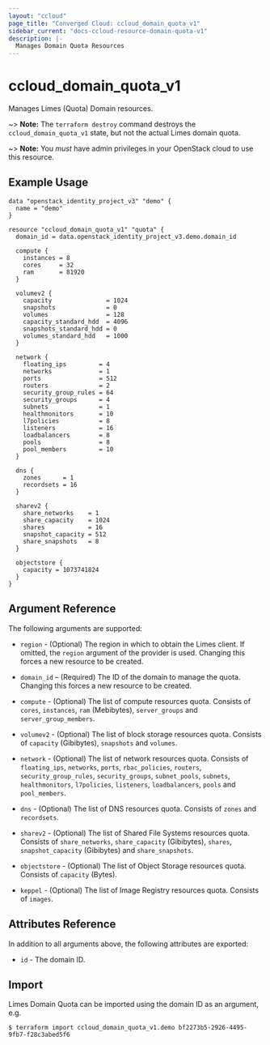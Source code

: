 ```yaml
---
layout: "ccloud"
page_title: "Converged Cloud: ccloud_domain_quota_v1"
sidebar_current: "docs-ccloud-resource-domain-quota-v1"
description: |-
  Manages Domain Quota Resources
---
```


# ccloud\_domain\_quota\_v1

Manages Limes (Quota) Domain resources.

~> **Note:** The `terraform destroy` command destroys the
`ccloud_domain_quota_v1` state, but not the actual Limes domain quota.

~> **Note:** You _must_ have admin privileges in your OpenStack cloud to use
this resource.

## Example Usage

```hcl
data "openstack_identity_project_v3" "demo" {
  name = "demo"
}

resource "ccloud_domain_quota_v1" "quota" {
  domain_id = data.openstack_identity_project_v3.demo.domain_id

  compute {
    instances = 8
    cores     = 32
    ram       = 81920
  }

  volumev2 {
    capacity               = 1024
    snapshots              = 0
    volumes                = 128
    capacity_standard_hdd  = 4096
    snapshots_standard_hdd = 0
    volumes_standard_hdd   = 1000
  }

  network {
    floating_ips         = 4
    networks             = 1
    ports                = 512
    routers              = 2
    security_group_rules = 64
    security_groups      = 4
    subnets              = 1
    healthmonitors       = 10
    l7policies           = 8
    listeners            = 16
    loadbalancers        = 8
    pools                = 8
    pool_members         = 10
  }

  dns {
    zones      = 1
    recordsets = 16
  }

  sharev2 {
    share_networks    = 1
    share_capacity    = 1024
    shares            = 16
    snapshot_capacity = 512
    share_snapshots   = 8
  }

  objectstore {
    capacity = 1073741824
  }
}
```

## Argument Reference

The following arguments are supported:

* `region` - (Optional) The region in which to obtain the Limes client. If
  omitted, the `region` argument of the provider is used. Changing this forces
  a new resource to be created.

* `domain_id` – (Required) The ID of the domain to manage the quota. Changing
  this forces a new resource to be created.

* `compute` - (Optional) The list of compute resources quota. Consists of
  `cores`, `instances`, `ram` (Mebibytes), `server_groups` and
  `server_group_members`.

* `volumev2` - (Optional) The list of block storage resources quota. Consists of
  `capacity` (Gibibytes), `snapshots` and `volumes`.

* `network` - (Optional) The list of network resources quota. Consists of
  `floating_ips`, `networks`, `ports`, `rbac_policies`, `routers`,
  `security_group_rules`, `security_groups`, `subnet_pools`, `subnets`,
  `healthmonitors`, `l7policies`, `listeners`, `loadbalancers`, `pools` and
  `pool_members`.

* `dns` - (Optional) The list of DNS resources quota. Consists of `zones` and
  `recordsets`.

* `sharev2` - (Optional) The list of Shared File Systems resources quota.
  Consists of `share_networks`, `share_capacity` (Gibibytes), `shares`,
  `snapshot_capacity` (Gibibytes) and `share_snapshots`.

* `objectstore` - (Optional) The list of Object Storage resources quota.
  Consists of `capacity` (Bytes).

* `keppel` - (Optional) The list of Image Registry resources quota. Consists of
  `images`.

## Attributes Reference

In addition to all arguments above, the following attributes are exported:

* `id` - The domain ID.

## Import

Limes Domain Quota can be imported using the domain ID as an argument, e.g.

```
$ terraform import ccloud_domain_quota_v1.demo bf2273b5-2926-4495-9fb7-f28c3abed5f6
```
